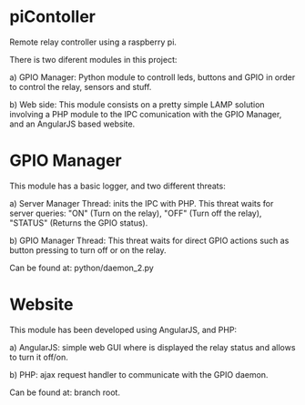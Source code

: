# piContoller
Remote relay controller using a raspberry pi. 

There is two diferent modules in this project:

a) GPIO Manager: Python module to controll leds, buttons and GPIO in order to control the relay, sensors and stuff. 

b) Web side: This module consists on a pretty simple LAMP solution involving a PHP module to the IPC comunication with the GPIO Manager, and an AngularJS based website.

# GPIO Manager

This module has a basic logger, and two different threats:

a) Server Manager Thread: inits the IPC with PHP. This threat waits for server queries: "ON" (Turn on the relay),
"OFF" (Turn off the relay), "STATUS" (Returns the GPIO status).

b) GPIO Manager Thread: This threat waits for direct GPIO actions such as button pressing to turn off or on the relay.

Can be found at: python/daemon_2.py

# Website

This module has been developed using AngularJS, and PHP:

a) AngularJS: simple web GUI where is displayed the relay status and allows to turn it off/on.

b) PHP: ajax request handler to communicate with the GPIO daemon.

Can be found at: branch root.






